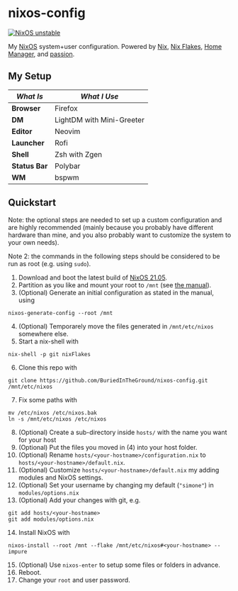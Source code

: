 # nixos-config

[![NixOS unstable](https://img.shields.io/badge/NixOS-unstable-blue?logo=NixOS&logoColor=white)](https://nixos.org)

My [NixOS](https://nixos.org) system+user configuration.
Powered by [Nix](https://github.com/NixOS/nix),
[Nix Flakes](https://nixos.wiki/wiki/Flakes),
[Home Manager](https://github.com/nix-community/home-manager),
and [passion](https://www.dictionary.com/browse/passion).

## My Setup

| _What Is_      | _What I Use_              |
| -------------- | ------------------------- |
| **Browser**    | Firefox                   |
| **DM**         | LightDM with Mini-Greeter |
| **Editor**     | Neovim                    |
| **Launcher**   | Rofi                      |
| **Shell**      | Zsh with Zgen             |
| **Status Bar** | Polybar                   |
| **WM**         | bspwm                     |

## Quickstart

Note: the optional steps are needed to set up a custom configuration and are
highly recommended (mainly because you probably have different hardware than
mine, and you also probably want to customize the system to your own needs).

Note 2: the commands in the following steps should be considered to be run as
root (e.g. using `sudo`).

1. Download and boot the latest build of [NixOS
   21.05](https://nixos.org/download.html).
2. Partition as you like and mount your root to `/mnt` (see [the
   manual](https://nixos.org/manual/nixos/stable/index.html#sec-installation)).
3. (Optional) Generate an initial configuration as stated in the manual, using
```shell
nixos-generate-config --root /mnt
```
4. (Optional) Temporarely move the files generated in `/mnt/etc/nixos` somewhere else.
5. Start a nix-shell with
```shell
nix-shell -p git nixFlakes
```
6. Clone this repo with
```shell
git clone https://github.com/BuriedInTheGround/nixos-config.git /mnt/etc/nixos
```
7. Fix some paths with
```shell
mv /etc/nixos /etc/nixos.bak
ln -s /mnt/etc/nixos /etc/nixos
```
8. (Optional) Create a sub-directory inside `hosts/` with the name you want for
   your host
9. (Optional) Put the files you moved in (4) into your host folder.
10. (Optional) Rename `hosts/<your-hostname>/configuration.nix` to
   `hosts/<your-hostname>/default.nix`.
11. (Optional) Customize `hosts/<your-hostname>/default.nix` my adding modules
    and NixOS settings.
12. (Optional) Set your username by changing my default (`"simone"`) in
   `modules/options.nix`
13. (Optional) Add your changes with git, e.g.
```shell
git add hosts/<your-hostname>
git add modules/options.nix
```
14. Install NixOS with
```shell
nixos-install --root /mnt --flake /mnt/etc/nixos#<your-hostname> --impure
```
15. (Optional) Use `nixos-enter` to setup some files or folders in advance.
16. Reboot.
17. Change your `root` and user password.
